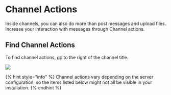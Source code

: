 # Channel Actions

Inside channels, you can also do more than post messages and upload files. Increase your interaction with messages through Channel actions.

## Find Channel Actions

To find channel actions, go to the right of the channel title.

![](../../../../../.gitbook/assets/2021-11-30\_01-43-15.png)

{% hint style="info" %}
Channel actions vary depending on the server configuration, so the items listed below might not all be visible in your installation.
{% endhint %}
